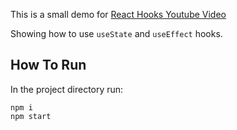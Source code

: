 This is a small demo for [React Hooks Youtube Video](https://www.youtube.com/watch?v=jK6nuBPfVIk)

Showing how to use `useState` and `useEffect` hooks.

## How To Run

In the project directory run:

```
npm i
npm start
```
